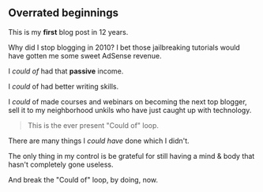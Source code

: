 ## Overrated beginnings
This is my **first** blog post in 12 years.

Why did I stop blogging in 2010?
I bet those jailbreaking tutorials would have gotten me some sweet AdSense revenue.


I _could of_ had that **passive** income.

I _could_ of had better writing skills.

I _could_ of made courses and webinars on becoming the next top blogger, sell it to my neighborhood unkils who have just caught up with technology.

> This is the ever present "Could of" loop. 

There are many things I _could have_ done which I didn't. 

The only thing in my control is be grateful for still having a mind & body that hasn't completely gone useless.

And break the "Could of" loop, by doing, now.

